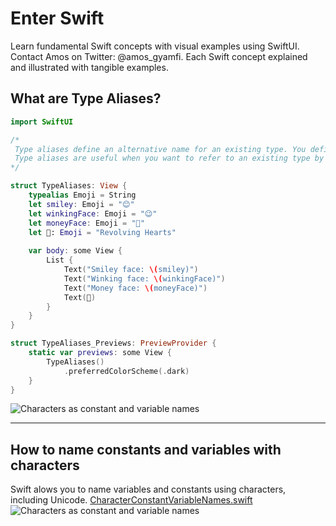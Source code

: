 # Enter Swift
Learn fundamental Swift concepts with visual examples using SwiftUI. Contact Amos on Twitter: @amos_gyamfi. Each Swift concept explained and illustrated with tangible examples.

## What are Type Aliases?
```swift
import SwiftUI

/*
 Type aliases define an alternative name for an existing type. You define type aliases with the typealias keyword.
 Type aliases are useful when you want to refer to an existing type by a name that’s contextually more appropriate.
*/

struct TypeAliases: View {
    typealias Emoji = String
    let smiley: Emoji = "😊"
    let winkingFace: Emoji = "😉"
    let moneyFace: Emoji = "🤑"
    let 💞: Emoji = "Revolving Hearts"
    
    var body: some View {
        List {
            Text("Smiley face: \(smiley)")
            Text("Winking face: \(winkingFace)")
            Text("Money face: \(moneyFace)")
            Text(💞)
        }
    }
}

struct TypeAliases_Previews: PreviewProvider {
    static var previews: some View {
        TypeAliases()
            .preferredColorScheme(.dark)
    }
}
```
![Characters as constant and variable names](https://github.com/GetStream/enter-swift/blob/main/GifPreviews/typeAliases.png)

---

## How to name constants and variables with characters
Swift alows you to name variables and constants using characters, including Unicode. [CharacterConstantVariableNames.swift](https://gist.github.com/amosgyamfi/cf9fa33b4a5588788a2403429f3fa9d1#file-characterconstantvariablenames-swift)
![Characters as constant and variable names](https://github.com/GetStream/enter-swift/blob/main/GifPreviews/characterNames.png)



